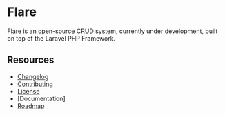# Flare
Flare is an open-source CRUD system, currently under development, built on top of the Laravel PHP Framework.



## Resources

- [Changelog](CHANGELOG.md)
- [Contributing](CONTRIBUTING.md)
- [License](LICENSE.md)
- [Documentation]
- [Roadmap](ROADMAP.md)
